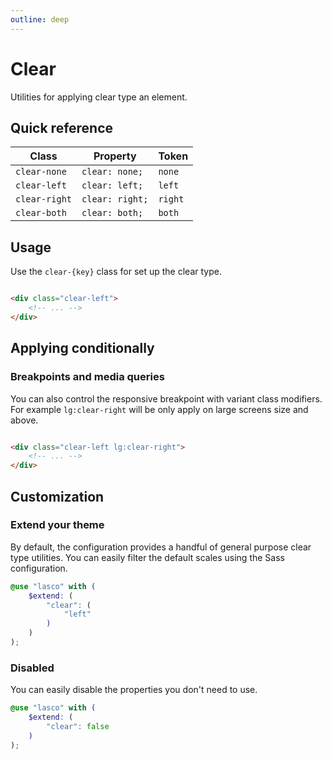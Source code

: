 ```yaml
---
outline: deep
---
```


# Clear

Utilities for applying clear type an element.

## Quick reference

| Class         | Property        | Token   |
|---------------|-----------------|---------|
| `clear-none`  | `clear: none;`  | `none`  |
| `clear-left`  | `clear: left;`  | `left`  |
| `clear-right` | `clear: right;` | `right` |
| `clear-both`  | `clear: both;`  | `both`  |

## Usage

Use the `clear-{key}` class for set up the clear type.

```html

<div class="clear-left">
    <!-- ... -->
</div>
```

## Applying conditionally

### Breakpoints and media queries

You can also control the responsive breakpoint with variant class modifiers. For example `lg:clear-right` will be only
apply on large screens size and above.

```html

<div class="clear-left lg:clear-right">
    <!-- ... -->
</div>
```

## Customization

### Extend your theme

By default, the configuration provides a handful of general purpose clear type utilities. You can easily filter the
default scales using the Sass configuration.

```scss
@use "lasco" with (
    $extend: (
        "clear": (
            "left"
        )
    )
);
```

### Disabled

You can easily disable the properties you don't need to use.

```scss
@use "lasco" with (
    $extend: (
        "clear": false
    )
);
```
